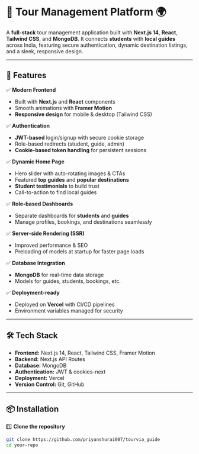 # 🧳 Tour Management Platform 🌍

A **full-stack** tour management application built with **Next.js 14**, **React**, **Tailwind CSS**, and **MongoDB**. It connects **students** with **local guides** across India, featuring secure authentication, dynamic destination listings, and a sleek, responsive design.

---

## 🚀 Features

✅ **Modern Frontend**  
- Built with **Next.js** and **React** components  
- Smooth animations with **Framer Motion**  
- **Responsive design** for mobile & desktop (Tailwind CSS)

✅ **Authentication**  
- **JWT-based** login/signup with secure cookie storage  
- Role-based redirects (student, guide, admin)  
- **Cookie-based token handling** for persistent sessions

✅ **Dynamic Home Page**  
- Hero slider with auto-rotating images & CTAs  
- Featured **top guides** and **popular destinations**  
- **Student testimonials** to build trust  
- Call-to-action to find local guides

✅ **Role-based Dashboards**  
- Separate dashboards for **students** and **guides**  
- Manage profiles, bookings, and destinations seamlessly

✅ **Server-side Rendering (SSR)**  
- Improved performance & SEO  
- Preloading of models at startup for faster page loads

✅ **Database Integration**  
- **MongoDB** for real-time data storage  
- Models for guides, students, bookings, etc.

✅ **Deployment-ready**  
- Deployed on **Vercel** with CI/CD pipelines  
- Environment variables managed for security

---

## 🛠️ Tech Stack

- **Frontend:** Next.js 14, React, Tailwind CSS, Framer Motion  
- **Backend:** Next.js API Routes  
- **Database:** MongoDB  
- **Authentication:** JWT & cookies-next  
- **Deployment:** Vercel  
- **Version Control:** Git, GitHub

---

## 📦 Installation

1️⃣ **Clone the repository**  
```bash
git clone https://github.com/priyanshurai007/tourvia_guide
cd your-repo
